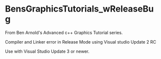 # BensGraphicsTutorials_wReleaseBug
From Ben Arnold's Advanced c++ Graphics Tutorial series.

Compiler and Linker error in Release Mode using Visual studio Update 2 RC

Use with Visual Studio Update 3 or newer.
